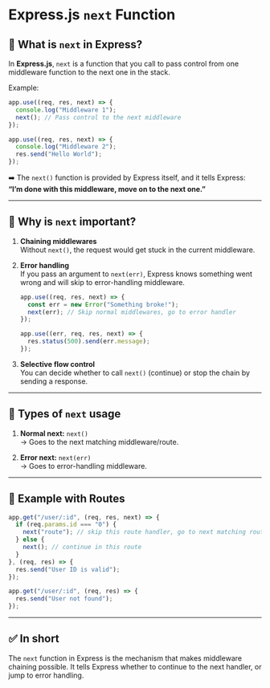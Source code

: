 # Express.js `next` Function

## 🔹 What is `next` in Express?
In **Express.js**, `next` is a function that you call to pass control from one middleware function to the next one in the stack.

Example:

```js
app.use((req, res, next) => {
  console.log("Middleware 1");
  next(); // Pass control to the next middleware
});

app.use((req, res, next) => {
  console.log("Middleware 2");
  res.send("Hello World");
});
```

➡️ The `next()` function is provided by Express itself, and it tells Express:  
**“I’m done with this middleware, move on to the next one.”**

---

## 🔹 Why is `next` important?
1. **Chaining middlewares**  
   Without `next()`, the request would get stuck in the current middleware.

2. **Error handling**  
   If you pass an argument to `next(err)`, Express knows something went wrong and will skip to error-handling middleware.

   ```js
   app.use((req, res, next) => {
     const err = new Error("Something broke!");
     next(err); // Skip normal middlewares, go to error handler
   });

   app.use((err, req, res, next) => {
     res.status(500).send(err.message);
   });
   ```

3. **Selective flow control**  
   You can decide whether to call `next()` (continue) or stop the chain by sending a response.

---

## 🔹 Types of `next` usage
1. **Normal next:** `next()`  
   → Goes to the next matching middleware/route.

2. **Error next:** `next(err)`  
   → Goes to error-handling middleware.

---

## 🔹 Example with Routes
```js
app.get("/user/:id", (req, res, next) => {
  if (req.params.id === "0") {
    next("route"); // skip this route handler, go to next matching route
  } else {
    next(); // continue in this route
  }
}, (req, res) => {
  res.send("User ID is valid");
});

app.get("/user/:id", (req, res) => {
  res.send("User not found");
});
```

---

## ✅ In short
The `next` function in Express is the mechanism that makes middleware chaining possible. It tells Express whether to continue to the next handler, or jump to error handling.

